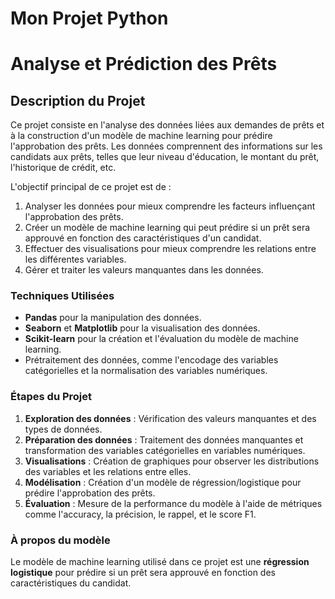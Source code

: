 ﻿# Mon Projet Python
# Analyse et Prédiction des Prêts

## Description du Projet

Ce projet consiste en l'analyse des données liées aux demandes de prêts et à la construction d'un modèle de machine learning pour prédire l'approbation des prêts. Les données comprennent des informations sur les candidats aux prêts, telles que leur niveau d'éducation, le montant du prêt, l'historique de crédit, etc.

L'objectif principal de ce projet est de :

1. Analyser les données pour mieux comprendre les facteurs influençant l'approbation des prêts.
2. Créer un modèle de machine learning qui peut prédire si un prêt sera approuvé en fonction des caractéristiques d'un candidat.
3. Effectuer des visualisations pour mieux comprendre les relations entre les différentes variables.
4. Gérer et traiter les valeurs manquantes dans les données.

### Techniques Utilisées

- **Pandas** pour la manipulation des données.
- **Seaborn** et **Matplotlib** pour la visualisation des données.
- **Scikit-learn** pour la création et l'évaluation du modèle de machine learning.
- Prétraitement des données, comme l'encodage des variables catégorielles et la normalisation des variables numériques.

### Étapes du Projet

1. **Exploration des données** : Vérification des valeurs manquantes et des types de données.
2. **Préparation des données** : Traitement des données manquantes et transformation des variables catégorielles en variables numériques.
3. **Visualisations** : Création de graphiques pour observer les distributions des variables et les relations entre elles.
4. **Modélisation** : Création d'un modèle de régression/logistique pour prédire l'approbation des prêts.
5. **Évaluation** : Mesure de la performance du modèle à l'aide de métriques comme l'accuracy, la précision, le rappel, et le score F1.

### À propos du modèle

Le modèle de machine learning utilisé dans ce projet est une **régression logistique** pour prédire si un prêt sera approuvé en fonction des caractéristiques du candidat.

